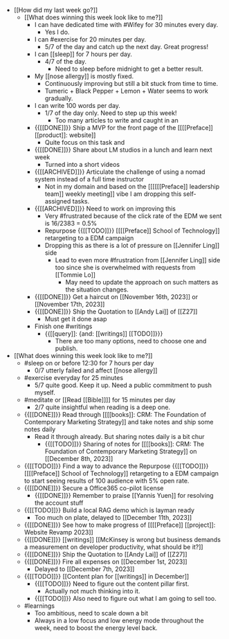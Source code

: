 - [[How did my last week go?]]
    - [[What does winning this week look like to me?]]
        - I can have dedicated time with #Wifey for 30 minutes every day.
            - Yes I do. 
        - I can #exercise for 20 minutes per day.
            - 5/7 of the day and catch up the next day. Great progress!
        - I can [[sleep]] for 7 hours per day.
            - 4/7 of the day.
                - Need to sleep before midnight to get a better result.
        - My [[nose allergy]] is mostly fixed.
            - Continuously improving but still a bit stuck from time to time.
            - Tumeric + Black Pepper + Lemon + Water seems to work gradually.
        - I can write 100 words per day.
            - 1/7 of the day only. Need to step up this week!
                - Too many articles to write and caught in an
        - {{[[DONE]]}}  Ship a MVP for the front page of the [[[[Preface]] [[product]]: website]]
            - Quite focus on this task and
        - {{[[DONE]]}}  Share about LM studios in a lunch and learn next week
            - Turned into a short videos
        - {{[[ARCHIVED]]}}  Articulate the challenge of using a nomad system instead of a full time instructor
            - Not in my domain and based on the [[[[[[Preface]] leadership team]] weekly meeting]] vibe I am dropping this self-assigned tasks.
        - {{[[ARCHIVED]]}}  Need to work on improving this
            - Very #frustrated because of the click rate of the EDM we sent is 16/2383 = 0.5%
            - Repurpose {{[[TODO]]}}  [[[[Preface]] School of Technology]] retargeting to a EDM campaign
            - Dropping this as there is a lot of pressure on [[Jennifer Ling]] side
                - Lead to even more #frustration from [[Jennifer Ling]] side too since she is overwhelmed with requests from [[Tommie Lo]]
                    - May need to update the approach on such matters as the situation changes.
        - {{[[DONE]]}}  Get a haircut on [[November 16th, 2023]] or [[November 17th, 2023]]
        - {{[[DONE]]}}  Ship the Quotation to [[Andy Lai]] of [[Z27]]
            - Must get it done asap
        - Finish one #writings
            - {{[[query]]: {and: [[writings]] [[TODO]]}}}
                - There are too many options, need to choose one and publish.
- [[What does winning this week look like to me?]]
    - #sleep on or before 12:30 for 7 hours per day
        - 0/7 utterly failed and affect [[nose allergy]]
    - #exercise everyday for 25 minutes
        - 5/7 quite good. Keep it up. Need a public commitment to push myself.
    - #meditate or [[Read [[Bible]]]] for 15 minutes per day
        - 2/7 quite insightful when reading is a deep one.
    - {{[[DONE]]}} Read through [[[[books]]: CRM: The Foundation of Contemporary Marketing Strategy]] and take notes and ship some notes daily
        - Read it through already. But sharing notes daily is a bit chur
            - {{[[TODO]]}}  Sharing of notes for [[[[books]]: CRM: The Foundation of Contemporary Marketing Strategy]] on [[December 8th, 2023]]
    - {{[[TODO]]}}  Find a way to advance the Repurpose {{[[TODO]]}}  [[[[Preface]] School of Technology]] retargeting to a EDM campaign to start seeing results of 100 audience with 5% open rate.
    - {{[[DONE]]}}  Secure a Office365 co-pilot license
        - {{[[DONE]]}}  Remember to praise [[Yannis Yuen]] for resolving the account stuff
    - {{[[TODO]]}}  Build a local RAG demo which is layman ready
        - Too much on plate, delayed to [[December 11th, 2023]]
    - {{[[DONE]]}}  See how to make progress of [[[[Preface]] [[project]]: Website Revamp 2023]]
    - {{[[DONE]]}}  [[writings]] [[McKinsey is wrong but business demands a measurement on developer productivity, what should be it?]]
    - {{[[DONE]]}}  Ship the Quotation to [[Andy Lai]] of [[Z27]]
    - {{[[DONE]]}}  Fire all expenses on [[December 1st, 2023]]
        - Delayed to [[December 7th, 2023]]
    - {{[[TODO]]}}  [[Content plan for [[writings]] in December]]
        - {{[[TODO]]}}  Need to figure out the content pillar first.
            - Actually not much thinking into it.
        - {{[[TODO]]}}  Also need to figure out what I am going to sell too.
    - #learnings
        - Too ambitious, need to scale down a bit
        - Always in a low focus and low energy mode throughout the week, need to boost the energy level back.
